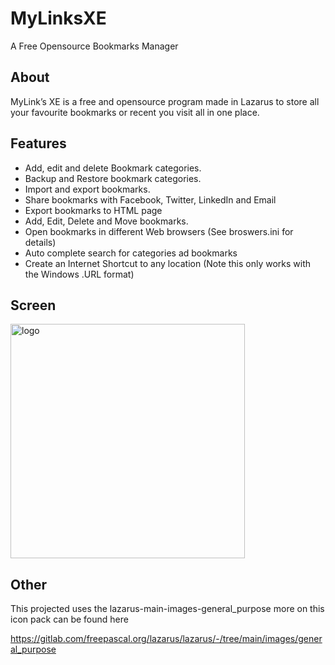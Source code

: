 # MyLinksXE
A Free Opensource Bookmarks Manager

## About
MyLink’s XE is a free and opensource program made in Lazarus to store all your favourite bookmarks or recent you visit all in one place.

## Features

-	Add, edit and delete Bookmark categories.
-	Backup and Restore bookmark categories.
-	Import and export bookmarks.
-	Share bookmarks with Facebook, Twitter, LinkedIn and Email
-	Export bookmarks to HTML page
-	Add, Edit, Delete and Move bookmarks.
-	Open bookmarks in different Web browsers (See broswers.ini for details)
-	Auto complete search for categories ad bookmarks
-	Create an Internet Shortcut to any location (Note this only works with the Windows .URL format)

## Screen

<img width="375" alt="logo" src="https://user-images.githubusercontent.com/17520035/218338822-6f13bb64-973f-4b02-bc5a-0aabb5828f92.png">

## Other
This projected uses the lazarus-main-images-general_purpose more on this icon pack can be found here

https://gitlab.com/freepascal.org/lazarus/lazarus/-/tree/main/images/general_purpose
